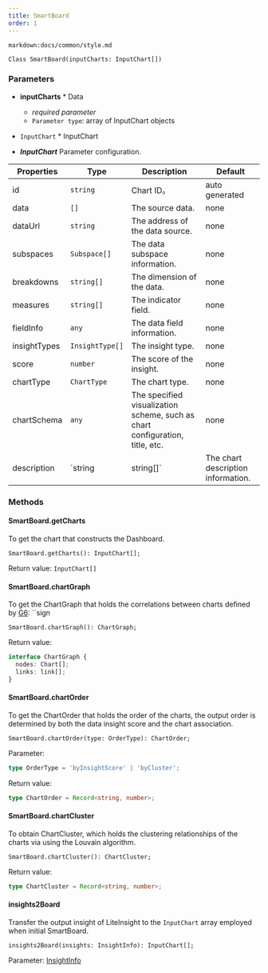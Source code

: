 ```yaml
---
title: SmartBoard
order: 1
---
```


`markdown:docs/common/style.md`

<div class='doc-md'>

```sign
Class SmartBoard(inputCharts: InputChart[])
```
### Parameters

* **inputCharts** * Data
  * _required parameter_ 
  * `Parameter type`: array of InputChart objects

* `InputChart` * InputChart

* ***InputChart*** Parameter configuration.

| Properties | Type | Description | Default |  
| ----| ---- | ---- | -----|
| id | `string` | Chart ID。 | auto generated |
| data | `[]` | The source data. | none |
| dataUrl | `string` | The address of the data source. | none |
| subspaces | `Subspace[]` | The data subspace information. | none |
| breakdowns | `string[]` | The dimension of the data. | none |
| measures | `string[]` | The indicator field. | none |
| fieldInfo | `any` | The data field information. | none |
| insightTypes | `InsightType[]` | The insight type. | none |
| score | `number` | The score of the insight. | none |
| chartType | `ChartType` | The chart type. | none |
| chartSchema | `any` | The specified visualization scheme, such as chart configuration, title, etc. | none |
| description | `string | string[]` | The chart description information. | none |

### Methods

#### SmartBoard.getCharts

To get the chart that constructs the Dashboard.
```sign
SmartBoard.getCharts(): InputChart[];
```

Return value: `InputChart[]`

#### SmartBoard.chartGraph

To get the ChartGraph that holds the correlations between charts defined by [G6](https://g6.antv.vision/): 
``sign
```sign
SmartBoard.chartGraph(): ChartGraph;
```

Return value:
```ts
interface ChartGraph {
  nodes: Chart[];
  links: link[];
}
```

#### SmartBoard.chartOrder

To get the ChartOrder that holds the order of the charts, the output order is determined by both the data insight score and the chart association.
```sign
SmartBoard.chartOrder(type: OrderType): ChartOrder;
```

Parameter:
```ts
type OrderType = 'byInsightScore' | 'byCluster';
```

Return value:
```ts
type ChartOrder = Record<string, number>;
```

#### SmartBoard.chartCluster

To obtain ChartCluster, which holds the clustering relationships of the charts via using the Louvain algorithm.
```sign
SmartBoard.chartCluster(): ChartCluster;
```

Return value:
```ts
type ChartCluster = Record<string, number>;
```

#### insights2Board

Transfer the output insight of LiteInsight to the `InputChart` array employed when initial SmartBoard.
```sign
insights2Board(insights: InsightInfo): InputChart[];
```

Parameter: [InsightInfo](../lite-insight/auto-insights#getDataInsights)



</div>
